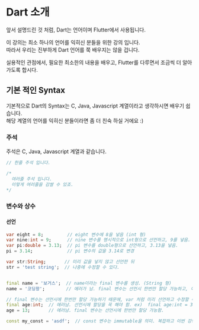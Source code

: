 # Dart 소개
앞서 설명드린 것 처럼, Dart는 언어이며 Flutter에서 사용됩니다.  

이 강의는 최소 하나의 언어를 익히신 분들을 위한 강의 입니다.  
따라서 우리는 진부하게 Dart 언어를 쭉 배우지는 않을 겁니다.  

실용적인 관점에서, 필요한 최소한의 내용을 배우고, Flutter를 다루면서 조금씩 더 알아가도록 합시다.  

## 기본 적인 Syntax
기본적으로 Dart의 Syntax는 C, Java, Javascript 계열이라고 생각하시면 배우기 쉽습니다.  
해당 계열의 언어를 익히신 분들이라면 좀 더 친숙 하실 거에요 :)

### 주석
주석은 C, Java, Javascript 계열과 같습니다.
``` dart
// 한줄 주석 입니다.

/*
  여러줄 주석 입니다.
  이렇게 여러줄을 감쌀 수 있죠.
*/
```

### 변수와 상수
#### 선언
``` dart
var eight = 8;         // eight 변수에 8을 넣음 (int 형)
var nine:int = 9;      // nine 변수를 명시적으로 int형으로 선언하고, 9를 넣음.
var pi:double = 3.13;  // pi 변수를 double형으로 선언하고, 3.13을 넣음.
pi = 3.14;             // pi 변수의 값을 3.14로 변경

var str:String;       // 미리 값을 넣지 않고 선언한 뒤
str = 'test string';  // 나중에 수정할 수 있다.


final name = '보거스';  // name이라는 final 변수를 생성. (String 형)
name = '코딩왕';        // 에러가 남. final 변수는 선언시 한번만 할당 가능하고, 이후에 변경 불가.

// final 변수는 선언시에 한번만 할당 가능하기 때문에, var 처럼 미리 선언하고 수정할 수 없다.
final age:int;  // 에러남. 선언시에 할당을 꼭 해야 함. ex)  final age:int = 3;
age = 13;       // 에러남. final 변수는 선언시에 한번만 할당 가능함.

const my_const = 'asdf';  // const 변수는 immutable을 의미. 복잡하고 이번 강의에서 사용할 일이 없으니, 넘깁시다.
```